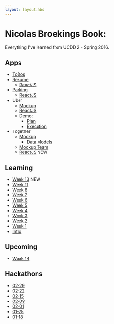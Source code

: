 ```yaml
---
layout: layout.hbs
---
```


# Nicolas Broekings Book: 
Everything I've learned from UCDD 2 - Spring 2016.

## Apps
* [ToDos](apps/todos/)
* [Resume](apps/resume/)
  * [ReactJS](apps/resume/react)
* [Parking](apps/parking/)
  * [ReactJS](apps/parking/react)
* Uber
  * [Mockup](apps/uber/mockup)
  * [ReactJS](apps/uber/)
  * Demo:
    * [Plan](apps/uber/demo/plan.html)
    * [Execution](apps/uber/demo/execution.html)
* Together
  * [Mockup](apps/together/mockup)
    * [Data Models](apps/together/mockup/data.html)
  * [Mockup Team](apps/together/mockup-team)       
  * [ReactJS](apps/together) <span class="chip red">NEW</span> 

## Learning
* [Week 13](learning/week13) <span class="chip red">NEW</span>
* [Week 11](learning/week11)  
* [Week 8](learning/week8)
* [Week 7](learning/week7)
* [Week 6](learning/week6)
* [Week 5](learning/week5)
* [Week 4](learning/week4)
* [Week 3](learning/week3)
* [Week 2](learning/week2)
* [Week 1](learning/week1)
* [Intro](learning/intro)

## Upcoming
* [Week 14](learning/week14)

## Hackathons
* [02-29](hackathons/02-29)
* [02-22](hackathons/02-22)
* [02-15](hackathons/02-15)
* [02-08](hackathons/02-08)
* [02-01](hackathons/02-01)
* [01-25](hackathons/01-25)
* [01-18](hackathons/01-18)
